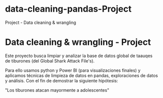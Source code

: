 # data-cleaning-pandas-Project
Project - Data cleaning &amp; wrangling 

# Data cleaning & wrangling - Project 

Este proyecto busca limpiar y analizar la base de datos global de taauqes de tiburones (del Global Shark Attack File's). 

Para ello usamos python y Power BI (para visualizaciones finales) y aplicamos técnicas de limpieza de datos en pandas, exploraciones de datos y análisis.
Con el fin de demostrar la siguiente hipótesis:

"Los tiburones atacan mayormente a adolescentes"
